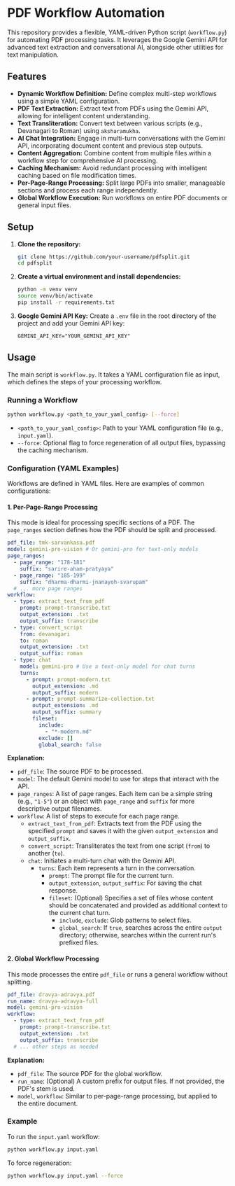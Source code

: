 # PDF Workflow Automation

This repository provides a flexible, YAML-driven Python script (`workflow.py`) for automating PDF processing tasks. It leverages the Google Gemini API for advanced text extraction and conversational AI, alongside other utilities for text manipulation.

## Features

-   **Dynamic Workflow Definition:** Define complex multi-step workflows using a simple YAML configuration.
-   **PDF Text Extraction:** Extract text from PDFs using the Gemini API, allowing for intelligent content understanding.
-   **Text Transliteration:** Convert text between various scripts (e.g., Devanagari to Roman) using `aksharamukha`.
-   **AI Chat Integration:** Engage in multi-turn conversations with the Gemini API, incorporating document content and previous step outputs.
-   **Content Aggregation:** Combine content from multiple files within a workflow step for comprehensive AI processing.
-   **Caching Mechanism:** Avoid redundant processing with intelligent caching based on file modification times.
-   **Per-Page-Range Processing:** Split large PDFs into smaller, manageable sections and process each range independently.
-   **Global Workflow Execution:** Run workflows on entire PDF documents or general input files.

## Setup

1.  **Clone the repository:**
    ```bash
    git clone https://github.com/your-username/pdfsplit.git
    cd pdfsplit
    ```

2.  **Create a virtual environment and install dependencies:**
    ```bash
    python -m venv venv
    source venv/bin/activate
    pip install -r requirements.txt
    ```

3.  **Google Gemini API Key:**
    Create a `.env` file in the root directory of the project and add your Gemini API key:
    ```
    GEMINI_API_KEY="YOUR_GEMINI_API_KEY"
    ```

## Usage

The main script is `workflow.py`. It takes a YAML configuration file as input, which defines the steps of your processing workflow.

### Running a Workflow

```bash
python workflow.py <path_to_your_yaml_config> [--force]
```

-   `<path_to_your_yaml_config>`: Path to your YAML configuration file (e.g., `input.yaml`).
-   `--force`: Optional flag to force regeneration of all output files, bypassing the caching mechanism.

### Configuration (YAML Examples)

Workflows are defined in YAML files. Here are examples of common configurations:

#### 1. Per-Page-Range Processing

This mode is ideal for processing specific sections of a PDF. The `page_ranges` section defines how the PDF should be split and processed.

```yaml
pdf_file: tmk-sarvankasa.pdf
model: gemini-pro-vision # Or gemini-pro for text-only models
page_ranges:
  - page_range: "178-181"
    suffix: "sarire-aham-pratyaya"
  - page_range: "185-199"
    suffix: "dharma-dharmi-jnanayoh-svarupam"
  # ... more page ranges
workflow:
  - type: extract_text_from_pdf
    prompt: prompt-transcribe.txt
    output_extension: .txt
    output_suffix: transcribe
  - type: convert_script
    from: devanagari
    to: roman
    output_extension: .txt
    output_suffix: roman
  - type: chat
    model: gemini-pro # Use a text-only model for chat turns
    turns:
      - prompt: prompt-modern.txt
        output_extension: .md
        output_suffix: modern
      - prompt: prompt-summarize-collection.txt
        output_extension: .md
        output_suffix: summary
        fileset:
          include:
            - "*-modern.md"
          exclude: []
          global_search: false
```

**Explanation:**
-   `pdf_file`: The source PDF to be processed.
-   `model`: The default Gemini model to use for steps that interact with the API.
-   `page_ranges`: A list of page ranges. Each item can be a simple string (e.g., `"1-5"`) or an object with `page_range` and `suffix` for more descriptive output filenames.
-   `workflow`: A list of steps to execute for each page range.
    -   `extract_text_from_pdf`: Extracts text from the PDF using the specified `prompt` and saves it with the given `output_extension` and `output_suffix`.
    -   `convert_script`: Transliterates the text from one script (`from`) to another (`to`).
    -   `chat`: Initiates a multi-turn chat with the Gemini API.
        -   `turns`: Each item represents a turn in the conversation.
            -   `prompt`: The prompt file for the current turn.
            -   `output_extension`, `output_suffix`: For saving the chat response.
            -   `fileset`: (Optional) Specifies a set of files whose content should be concatenated and provided as additional context to the current chat turn.
                -   `include`, `exclude`: Glob patterns to select files.
                -   `global_search`: If `true`, searches across the entire `output` directory; otherwise, searches within the current run's prefixed files.

#### 2. Global Workflow Processing

This mode processes the entire `pdf_file` or runs a general workflow without splitting.

```yaml
pdf_file: dravya-adravya.pdf
run_name: dravya-adravya-full
model: gemini-pro-vision
workflow:
  - type: extract_text_from_pdf
    prompt: prompt-transcribe.txt
    output_extension: .txt
    output_suffix: transcribe
  # ... other steps as needed
```

**Explanation:**
-   `pdf_file`: The source PDF for the global workflow.
-   `run_name`: (Optional) A custom prefix for output files. If not provided, the PDF's stem is used.
-   `model`, `workflow`: Similar to per-page-range processing, but applied to the entire document.

### Example

To run the `input.yaml` workflow:

```bash
python workflow.py input.yaml
```

To force regeneration:

```bash
python workflow.py input.yaml --force
```